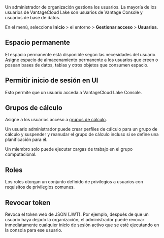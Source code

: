 Un administrador de organización gestiona los usuarios. La mayoría de los usuarios de VantageCloud Lake son usuarios de Vantage Console y usuarios de base de datos.

En el menú, seleccione **Inicio** \> el entorno \> **Gestionar acceso** \> **Usuarios**.

Espacio permanente
------------------

El espacio permanente está disponible según las necesidades del usuario. Asigne espacio de almacenamiento permanente a los usuarios que creen o posean bases de datos, tablas y otros objetos que consumen espacio.

Permitir inicio de sesión en UI
-------------------------------

Esto permite que un usuario acceda a VantageCloud Lake Console.

Grupos de cálculo
-----------------

Asigne a los usuarios acceso a [grupos de cálculo](mqu1640280532737.md).

Un usuario administrador puede crear perfiles de cálculo para un grupo de cálculo y suspender y reanudar el grupo de cálculo incluso si se define una planificación para él.

Un miembro solo puede ejecutar cargas de trabajo en el grupo computacional.

Roles
-----

Los roles otorgan un conjunto definido de privilegios a usuarios con requisitos de privilegios comunes.

Revocar token
-------------

Revoca el token web de JSON (JWT). Por ejemplo, después de que un usuario haya dejado la organización, el administrador puede revocar inmediatamente cualquier inicio de sesión activo que se esté ejecutando en la consola para ese usuario.
